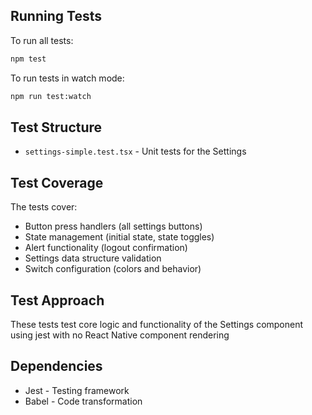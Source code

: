 ## Running Tests

To run all tests:
```bash
npm test
```

To run tests in watch mode:
```bash
npm run test:watch
```

## Test Structure

- `settings-simple.test.tsx` - Unit tests for the Settings

## Test Coverage

The tests cover:
- Button press handlers (all settings buttons)
- State management (initial state, state toggles)
- Alert functionality (logout confirmation)
- Settings data structure validation
- Switch configuration (colors and behavior)

## Test Approach

These tests test core logic and functionality of the Settings component using jest with no React Native component rendering

## Dependencies

- Jest - Testing framework
- Babel - Code transformation
